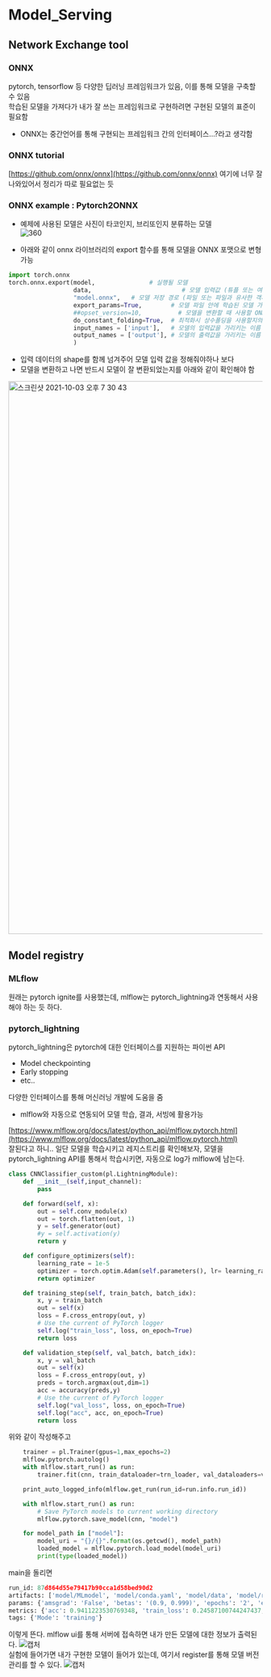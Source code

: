 # Model_Serving

## Network Exchange tool 
### ONNX
pytorch, tensorflow 등 다양한 딥러닝 프레임워크가 있음, 이를 통해 모델을 구축할 수 있음 <br/>
학습된 모델을 가져다가 내가 잘 쓰는 프레임워크로 구현하려면 구현된 모델의 표준이 필요함 
  - ONNX는 중간언어를 통해 구현되는 프레임워크 간의 인터페이스...?라고 생각함
  
### ONNX tutorial 
[https://github.com/onnx/onnx](https://github.com/onnx/onnx) 여기에 너무 잘 나와있어서 정리가 따로 필요없는 듯

### ONNX example : Pytorch2ONNX
- 예제에 사용된 모델은 사진이 타코인지, 브리또인지 분류하는 모델 <br/>
![360](https://user-images.githubusercontent.com/45285053/135749903-e6b7fb9c-96cc-4aea-950b-5c1b9752fd16.jpg)

- 아래와 같이 onnx 라이브러리의 export 함수를 통해 모델을 ONNX 포맷으로 변형가능 <br/>

```python
import torch.onnx
torch.onnx.export(model,               # 실행될 모델
                  data,                         # 모델 입력값 (튜플 또는 여러 입력값들도 가능)
                  "model.onnx",   # 모델 저장 경로 (파일 또는 파일과 유사한 객체 모두 가능)
                  export_params=True,        # 모델 파일 안에 학습된 모델 가중치를 저장할지의 여부
                  ##opset_version=10,          # 모델을 변환할 때 사용할 ONNX 버전
                  do_constant_folding=True,  # 최적화시 상수폴딩을 사용할지의 여부
                  input_names = ['input'],   # 모델의 입력값을 가리키는 이름
                  output_names = ['output'], # 모델의 출력값을 가리키는 이름
                  )
```

- 입력 데이터의 shape를 함께 넘겨주어 모델 입력 값을 정해줘야하나 보다 <br/>
- 모델을 변환하고 나면 반드시 모델이 잘 변환되었는지를 아래와 같이 확인해야 함 <br/>

<img width="1094" alt="스크린샷 2021-10-03 오후 7 30 43" src="https://user-images.githubusercontent.com/45285053/135749783-2f8c64af-f9e2-4dca-9797-1aa34b4b4dc5.png">
<br/>


## Model registry 
### MLflow
원래는 pytorch ignite를 사용했는데, mlflow는 pytorch_lightning과 연동해서 사용해야 하는 듯 하다.<br/>

### pytorch_lightning
pytorch_lightning은 pytorch에 대한 인터페이스를 지원하는 파이썬 API
- Model checkpointing
- Early stopping
- etc..

다양한 인터페이스를 통해 머신러닝 개발에 도움을 줌<br/>
+ mlflow와 자동으로 연동되어 모델 학습, 결과, 서빙에 활용가능<br/>

[https://www.mlflow.org/docs/latest/python_api/mlflow.pytorch.html](https://www.mlflow.org/docs/latest/python_api/mlflow.pytorch.html)<br/>
잘된다고 하니.. 일단 모델을 학습시키고 레지스트리를 확인해보자, 모델을 pytorch_lightning API를 통해서 학습시키면, 자동으로 log가 mlflow에 남는다. 

```python
class CNNClassifier_custom(pl.LightningModule):
    def __init__(self,input_channel):
        pass

    def forward(self, x):
        out = self.conv_module(x)
        out = torch.flatten(out, 1)
        y = self.generator(out)
        #y = self.activation(y)
        return y

    def configure_optimizers(self):
        learning_rate = 1e-5
        optimizer = torch.optim.Adam(self.parameters(), lr= learning_rate)
        return optimizer

    def training_step(self, train_batch, batch_idx):
        x, y = train_batch
        out = self(x)
        loss = F.cross_entropy(out, y)
        # Use the current of PyTorch logger
        self.log("train_loss", loss, on_epoch=True)
        return loss

    def validation_step(self, val_batch, batch_idx):
        x, y = val_batch
        out = self(x)
        loss = F.cross_entropy(out, y)
        preds = torch.argmax(out,dim=1)
        acc = accuracy(preds,y)
        # Use the current of PyTorch logger
        self.log("val_loss", loss, on_epoch=True)
        self.log("acc", acc, on_epoch=True)
        return loss
```

위와 같이 작성해주고 <br/>

```python
    trainer = pl.Trainer(gpus=1,max_epochs=2)
    mlflow.pytorch.autolog()
    with mlflow.start_run() as run:
        trainer.fit(cnn, train_dataloader=trn_loader, val_dataloaders=val_loader)

    print_auto_logged_info(mlflow.get_run(run_id=run.info.run_id))

    with mlflow.start_run() as run:
        # Save PyTorch models to current working directory
        mlflow.pytorch.save_model(cnn, "model")

    for model_path in ["model"]:
        model_uri = "{}/{}".format(os.getcwd(), model_path)
        loaded_model = mlflow.pytorch.load_model(model_uri)
        print(type(loaded_model))
```

main을 돌리면

```python
run_id: 87d864d55e79417b90cca1d58bed90d2
artifacts: ['model/MLmodel', 'model/conda.yaml', 'model/data', 'model/requirements.txt']
params: {'amsgrad': 'False', 'betas': '(0.9, 0.999)', 'epochs': '2', 'eps': '1e-08', 'lr': '1e-05', 'optimizer_name': 'Adam', 'weight_decay': '0'}
metrics: {'acc': 0.9411223530769348, 'train_loss': 0.24587100744247437, 'train_loss_epoch': 0.24587100744247437, 'train_loss_step': 0.16865096986293793, 'val_loss': 0.2339341789484024}
tags: {'Mode': 'training'}
```

이렇게 뜬다. mlflow ui를 통해 서버에 접속하면 내가 만든 모델에 대한 정보가 출력된다. 
![캡처](https://user-images.githubusercontent.com/45285053/136686979-2f4b7561-4f62-4c22-8374-d8d6a4effee1.PNG)
<br/>
실험에 들어가면 내가 구현한 모델이 들어가 있는데, 여기서 register를 통해 모델 버전 관리를 할 수 있다.
![캡처](https://user-images.githubusercontent.com/45285053/136687055-1ee1117f-4aaf-49b5-921f-0758c3ebd32d.PNG)

